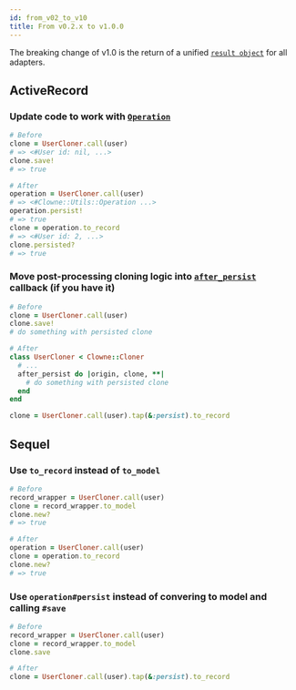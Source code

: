 ```yaml
---
id: from_v02_to_v10
title: From v0.2.x to v1.0.0
---
```


The breaking change of v1.0 is the return of a unified [`result object`](operation.md) for all adapters.

## ActiveRecord

### Update code to work with [`Operation`](operation.md)

```ruby
# Before
clone = UserCloner.call(user)
# => <#User id: nil, ...>
clone.save!
# => true

# After
operation = UserCloner.call(user)
# => <#Clowne::Utils::Operation ...>
operation.persist!
# => true
clone = operation.to_record
# => <#User id: 2, ...>
clone.persisted?
# => true
```

### Move post-processing cloning logic into [`after_persist`](after_persist.md) callback (if you have it)

<span style="display:none;"># rubocop:disable all</span>
```ruby
# Before
clone = UserCloner.call(user)
clone.save!
# do something with persisted clone

# After
class UserCloner < Clowne::Cloner
  # ...
  after_persist do |origin, clone, **|
    # do something with persisted clone
  end
end

clone = UserCloner.call(user).tap(&:persist).to_record
```
<span style="display:none;"># rubocop:enable all</span>

## Sequel

### Use `to_record` instead of `to_model`

```ruby
# Before
record_wrapper = UserCloner.call(user)
clone = record_wrapper.to_model
clone.new?
# => true

# After
operation = UserCloner.call(user)
clone = operation.to_record
clone.new?
# => true
```

### Use `operation#persist` instead of convering to model and calling `#save`

<span style="display:none;"># rubocop:disable all</span>
```ruby
# Before
record_wrapper = UserCloner.call(user)
clone = record_wrapper.to_model
clone.save

# After
clone = UserCloner.call(user).tap(&:persist).to_record
```
<span style="display:none;"># rubocop:enable all</span>
